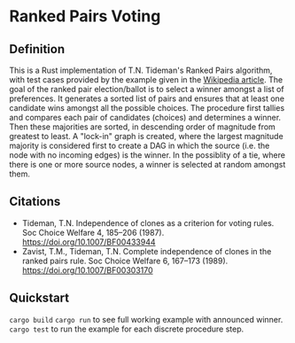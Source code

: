 # Ranked Pairs Voting

## Definition

This is a Rust implementation of T.N. Tideman's Ranked Pairs algorithm, with test cases provided by the example given in the [Wikipedia article](https://en.wikipedia.org/wiki/Ranked_pairs). The goal of the ranked pair election/ballot is to select a winner amongst a list of preferences. It generates a sorted list of pairs and ensures that at least one candidate wins
amongst all the possible choices. The procedure first tallies and compares each pair of candidates (choices) and determines a winner. Then these majorities are sorted, in descending
order of magnitude from greatest to least. A "lock-in" graph is created, where the largest magnitude majority is considered first to create a DAG in which the source (i.e. the node with no incoming edges) is the winner. In the possiblity of a tie, where there is one or more source nodes, a winner is selected at random amongst them.

## Citations

- Tideman, T.N. Independence of clones as a criterion for voting rules. Soc Choice Welfare 4, 185–206 (1987). https://doi.org/10.1007/BF00433944
- Zavist, T.M., Tideman, T.N. Complete independence of clones in the ranked pairs rule. Soc Choice Welfare 6, 167–173 (1989). https://doi.org/10.1007/BF00303170

## Quickstart

`cargo build`
`cargo run` to see full working example with announced winner.
`cargo test` to run the example for each discrete procedure step.

